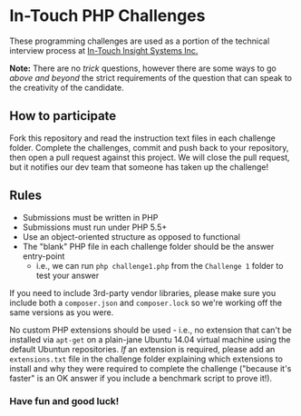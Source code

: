 # In-Touch PHP Challenges

These programming challenges are used as a portion of the technical interview process at [In-Touch Insight Systems Inc.](http://www.intouchinsight.com)

**Note:** There are no *trick* questions, however there are some ways to go *above and beyond* the strict requirements of the question that can speak to the creativity of the candidate.

## How to participate

Fork this repository and read the instruction text files in each challenge folder.  Complete the challenges, commit and push back to your repository, then open a pull request against this project.  We will close the pull request, but it notifies our dev team that someone has taken up the challenge!

## Rules

* Submissions must be written in PHP
* Submissions must run under PHP 5.5+
* Use an object-oriented structure as opposed to functional
* The "blank" PHP file in each challenge folder should be the answer entry-point
	* i.e., we can run `php challenge1.php` from the `Challenge 1` folder to test your answer

If you need to include 3rd-party vendor libraries, please make sure you include both a `composer.json` and `composer.lock` so we're working off the same versions as you were.

No custom PHP extensions should be used - i.e., no extension that can't be installed via `apt-get` on a plain-jane Ubuntu 14.04 virtual machine using the default Ubuntun repositories.  *If* an extension is required, please add an `extensions.txt` file in the challenge folder explaining which extensions to install and why they were required to complete the challenge ("because it's faster" is an OK answer if you include a benchmark script to prove it!).

### Have fun and good luck!